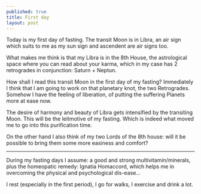 ```yaml
---
published: true
title: First day
layout: post
---
```

Today is my first day of fasting. The transit Moon is in Libra, an air sign which suits to me as my sun sign and ascendent are air signs too.

What makes me think is that my Libra is in the 8th House, the astrological space where you can read about your karma, which in my case has 2 retrogrades in conjunction: Saturn + Neptun.

How shall I read this transit Moon in the first day of my fasting? 
Immediately I think that I am going to work on that planetary knot, the two Retrogrades. Somehow I have the feeling of liberation, of putting the suffering Planets more at ease now.

The desire of harmony and beauty of Libra gets intensified by the transiting Moon. This will be the leitmotive of my fasting. 
Which is indeed what moved me to go into this purification time.

On the other hand I also think of my two Lords of the 8th house: will it be possible to bring them some more easiness and comfort?

______________________
During my fasting days I assume: a good and strong multivitamin/minerals, plus the homeopatic remedy: Ignatia Homaccord, which helps me in overcoming the physical and psychological dis-ease...

I rest (especially in the first period), I go for walks, I exercise and drink a lot.